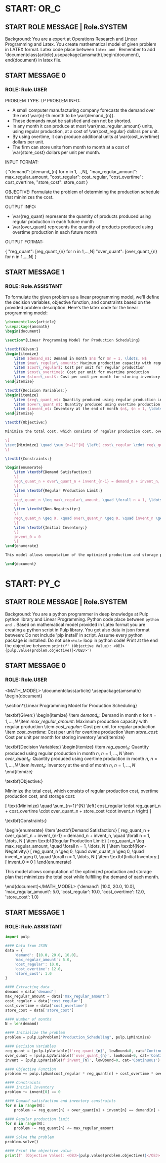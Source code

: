 # START: OR_C 
## START ROLE MESSAGE | Role.SYSTEM 
Background: You are a expert at Operations Research and Linear Programming and Latex. You create mathematical model of given problem in LATEX format. Latex code place between ```latex and ``` Remember to add 'documentclass{article},usepackage{amsmath},begin{document}, end{document} in latex file. 
## START MESSAGE 0 
### ROLE: Role.USER
<DESCRIPTION>
PROBLEM TYPE: LP
PROBLEM INFO:

- A small computer manufacturing company forecasts the demand over the next \var{n}-th month to be \var{demand_{n}}.
- These demands must be satisfied and can not be shorted.
- In any month it can produce at most \var{max_regular_amount} units, using regular production, at a cost of \var{cost_regular} dollars per unit. 
- By using overtime, it can produce additional units at \var{cost_overtime} dollars per unit. 
- The firm can store units from month to month at a cost of \var{store_cost} dollars per unit per month. 

INPUT FORMAT:

{
	"demand": [demand_{n} for n in 1,...,N],
	"max_regular_amount": max_regular_amount,
	"cost_regular": cost_regular,
	"cost_overtime": cost_overtime,
	"store_cost": store_cost
}


OBJECTIVE: Formulate the problem of determining the production schedule that minimizes the cost.

OUTPUT INFO:

- \var{reg_quant} represents the quantity of products produced using regular production in each future month
- \var{over_quant} represents the quantity of products produced using overtime production in each future month

OUTPUT FORMAT:

{
	"reg_quant": [reg_quant_{n} for n in 1,...,N]
	"over_quant": [over_quant_{n} for n in 1,...,N]
}
</DESCRIPTION>


## START MESSAGE 1 
### ROLE: Role.ASSISTANT
To formulate the given problem as a linear programming model, we'll define the decision variables, objective function, and constraints based on the provided problem description. Here's the latex code for the linear programming model:

```latex
\documentclass{article}
\usepackage{amsmath}
\begin{document}

\section*{Linear Programming Model for Production Scheduling}

\textbf{Given:}
\begin{itemize}
    \item $demand_n$: Demand in month $n$ for $n = 1, \ldots, N$
    \item $max\_regular\_amount$: Maximum production capacity with regular production
    \item $cost\_regular$: Cost per unit for regular production
    \item $cost\_overtime$: Cost per unit for overtime production
    \item $store\_cost$: Cost per unit per month for storing inventory
\end{itemize}

\textbf{Decision Variables:}
\begin{itemize}
    \item $reg\_quant_n$: Quantity produced using regular production in month $n$, $n = 1, \ldots, N$
    \item $over\_quant_n$: Quantity produced using overtime production in month $n$, $n = 1, \ldots, N$
    \item $invent_n$: Inventory at the end of month $n$, $n = 1, \ldots, N$
\end{itemize}

\textbf{Objective:}

Minimize the total cost, which consists of regular production cost, overtime production cost, and storage cost:

\[
\text{Minimize} \quad \sum_{n=1}^{N} \left( cost\_regular \cdot reg\_quant_n + cost\_overtime \cdot over\_quant_n + store\_cost \cdot invent_n \right)
\]

\textbf{Constraints:}

\begin{enumerate}
    \item \textbf{Demand Satisfaction:}
    \[
    reg\_quant_n + over\_quant_n + invent_{n-1} = demand_n + invent_n, \quad \forall n = 1, \ldots, N
    \]
    \item \textbf{Regular Production Limit:}
    \[
    reg\_quant_n \leq max\_regular\_amount, \quad \forall n = 1, \ldots, N
    \]
    \item \textbf{Non-Negativity:}
    \[
    reg\_quant_n \geq 0, \quad over\_quant_n \geq 0, \quad invent_n \geq 0, \quad \forall n = 1, \ldots, N
    \]
    \item \textbf{Initial Inventory:}
    \[
    invent_0 = 0
    \]
\end{enumerate}

This model allows computation of the optimized production and storage plan that minimizes the total cost while fulfilling the demand of each month.

\end{document}
```

# START: PY_C 
## START ROLE MESSAGE | Role.SYSTEM 
Background: You are a python programmer in deep knowledge at Pulp python library and Linear Programming. Python code place between ```python and ```. Based on mathematical model provided in Latex format you are creating a python script in Pulp library. You get also data in json format between: <DATA></DATA> Do not include 'pip install' in script. Assume every python package is installed. Do not use `while` loop in python code! Print at the end the objective between <OBJ></OBJ> `print(f' (Objective Value): <OBJ>{pulp.value(problem.objective)}</OBJ>')` 
## START MESSAGE 0 
### ROLE: Role.USER
<MATH_MODEL>
\documentclass{article}
\usepackage{amsmath}
\begin{document}

\section*{Linear Programming Model for Production Scheduling}

\textbf{Given:}
\begin{itemize}
    \item $demand_n$: Demand in month $n$ for $n = 1, \ldots, N$
    \item $max\_regular\_amount$: Maximum production capacity with regular production
    \item $cost\_regular$: Cost per unit for regular production
    \item $cost\_overtime$: Cost per unit for overtime production
    \item $store\_cost$: Cost per unit per month for storing inventory
\end{itemize}

\textbf{Decision Variables:}
\begin{itemize}
    \item $reg\_quant_n$: Quantity produced using regular production in month $n$, $n = 1, \ldots, N$
    \item $over\_quant_n$: Quantity produced using overtime production in month $n$, $n = 1, \ldots, N$
    \item $invent_n$: Inventory at the end of month $n$, $n = 1, \ldots, N$
\end{itemize}

\textbf{Objective:}

Minimize the total cost, which consists of regular production cost, overtime production cost, and storage cost:

\[
\text{Minimize} \quad \sum_{n=1}^{N} \left( cost\_regular \cdot reg\_quant_n + cost\_overtime \cdot over\_quant_n + store\_cost \cdot invent_n \right)
\]

\textbf{Constraints:}

\begin{enumerate}
    \item \textbf{Demand Satisfaction:}
    \[
    reg\_quant_n + over\_quant_n + invent_{n-1} = demand_n + invent_n, \quad \forall n = 1, \ldots, N
    \]
    \item \textbf{Regular Production Limit:}
    \[
    reg\_quant_n \leq max\_regular\_amount, \quad \forall n = 1, \ldots, N
    \]
    \item \textbf{Non-Negativity:}
    \[
    reg\_quant_n \geq 0, \quad over\_quant_n \geq 0, \quad invent_n \geq 0, \quad \forall n = 1, \ldots, N
    \]
    \item \textbf{Initial Inventory:}
    \[
    invent_0 = 0
    \]
\end{enumerate}

This model allows computation of the optimized production and storage plan that minimizes the total cost while fulfilling the demand of each month.

\end{document}</MATH_MODEL>
<DATA>
{'demand': [10.0, 20.0, 10.0], 'max_regular_amount': 5.0, 'cost_regular': 10.0, 'cost_overtime': 12.0, 'store_cost': 1.0}</DATA>


## START MESSAGE 1 
### ROLE: Role.ASSISTANT
```python
import pulp

#### Data from JSON
data = {
    'demand': [10.0, 20.0, 10.0],
    'max_regular_amount': 5.0,
    'cost_regular': 10.0,
    'cost_overtime': 12.0,
    'store_cost': 1.0
}

#### Extracting data
demand = data['demand']
max_regular_amount = data['max_regular_amount']
cost_regular = data['cost_regular']
cost_overtime = data['cost_overtime']
store_cost = data['store_cost']

#### Number of months
N = len(demand)

#### Initialize the problem
problem = pulp.LpProblem("Production_Scheduling", pulp.LpMinimize)

#### Decision Variables
reg_quant = [pulp.LpVariable(f'reg_quant_{n}', lowBound=0, cat='Continuous') for n in range(N)]
over_quant = [pulp.LpVariable(f'over_quant_{n}', lowBound=0, cat='Continuous') for n in range(N)]
invent = [pulp.LpVariable(f'invent_{n}', lowBound=0, cat='Continuous') for n in range(N+1)]

#### Objective Function
problem += pulp.lpSum(cost_regular * reg_quant[n] + cost_overtime * over_quant[n] + store_cost * invent[n+1] for n in range(N))

#### Constraints
#### Initial Inventory
problem += invent[0] == 0

#### Demand satisfaction and inventory constraints
for n in range(N):
    problem += reg_quant[n] + over_quant[n] + invent[n] == demand[n] + invent[n+1]

#### Regular production limit
for n in range(N):
    problem += reg_quant[n] <= max_regular_amount

#### Solve the problem
problem.solve()

#### Print the objective value
print(f' (Objective Value): <OBJ>{pulp.value(problem.objective)}</OBJ>')
```

